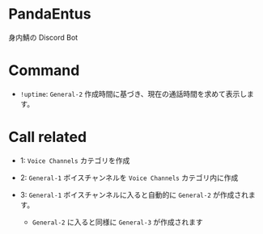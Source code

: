 # PandaEntus
身内鯖の Discord Bot

# Command
- `!uptime`: `General-2` 作成時間に基づき、現在の通話時間を求めて表示します。

# Call related
- 1: `Voice Channels` カテゴリを作成

- 2: `General-1` ボイスチャンネルを `Voice Channels` カテゴリ内に作成

- 3: `General-1` ボイスチャンネルに入ると自動的に `General-2` が作成されます。
  - `General-2` に入ると同様に `General-3` が作成されます

